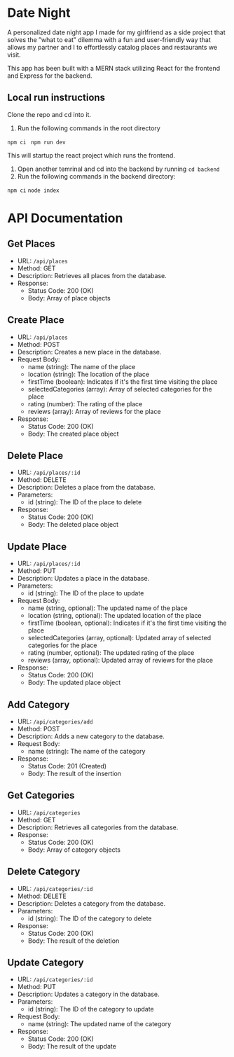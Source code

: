 # Date Night
A personalized date night app I made for my girlfriend as a side project that solves the ”what to eat” dilemma with
a fun and user-friendly way that allows my partner and I to effortlessly catalog places and restaurants we visit.

This app has been built with a MERN stack utilizing React for the frontend and Express for the backend.

## Local run instructions
Clone the repo and cd into it.

1. Run the following commands in the root directory

``` npm ci ```
``` npm run dev```

This will startup the react project which runs the frontend.

1. Open another temrinal and cd into the backend by running ```cd backend```
1. Run the following commands in the backend directory:

``` npm ci ```
``` node index ```

# API Documentation

## Get Places
- URL: `/api/places`
- Method: GET
- Description: Retrieves all places from the database.
- Response:
  - Status Code: 200 (OK)
  - Body: Array of place objects

## Create Place
- URL: `/api/places`
- Method: POST
- Description: Creates a new place in the database.
- Request Body:
  - name (string): The name of the place
  - location (string): The location of the place
  - firstTime (boolean): Indicates if it's the first time visiting the place
  - selectedCategories (array): Array of selected categories for the place
  - rating (number): The rating of the place
  - reviews (array): Array of reviews for the place
- Response:
  - Status Code: 200 (OK)
  - Body: The created place object

## Delete Place
- URL: `/api/places/:id`
- Method: DELETE
- Description: Deletes a place from the database.
- Parameters:
  - id (string): The ID of the place to delete
- Response:
  - Status Code: 200 (OK)
  - Body: The deleted place object

## Update Place
- URL: `/api/places/:id`
- Method: PUT
- Description: Updates a place in the database.
- Parameters:
  - id (string): The ID of the place to update
- Request Body:
  - name (string, optional): The updated name of the place
  - location (string, optional): The updated location of the place
  - firstTime (boolean, optional): Indicates if it's the first time visiting the place
  - selectedCategories (array, optional): Updated array of selected categories for the place
  - rating (number, optional): The updated rating of the place
  - reviews (array, optional): Updated array of reviews for the place
- Response:
  - Status Code: 200 (OK)
  - Body: The updated place object

## Add Category
- URL: `/api/categories/add`
- Method: POST
- Description: Adds a new category to the database.
- Request Body:
  - name (string): The name of the category
- Response:
  - Status Code: 201 (Created)
  - Body: The result of the insertion

## Get Categories
- URL: `/api/categories`
- Method: GET
- Description: Retrieves all categories from the database.
- Response:
  - Status Code: 200 (OK)
  - Body: Array of category objects

## Delete Category
- URL: `/api/categories/:id`
- Method: DELETE
- Description: Deletes a category from the database.
- Parameters:
  - id (string): The ID of the category to delete
- Response:
  - Status Code: 200 (OK)
  - Body: The result of the deletion

## Update Category
- URL: `/api/categories/:id`
- Method: PUT
- Description: Updates a category in the database.
- Parameters:
  - id (string): The ID of the category to update
- Request Body:
  - name (string): The updated name of the category
- Response:
  - Status Code: 200 (OK)
  - Body: The result of the update

